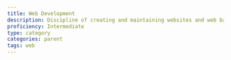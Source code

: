 ```yaml
---
title: Web Development
description: Discipline of creating and maintaining websites and web based apps
proficiency: Intermediate
type: category
categories: parent
tags: web
---
```

